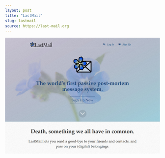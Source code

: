 ```yaml
---
layout: post
title: "LastMail"
slug: lastmail
source: https://last-mail.org
---
```


<img src="/screenshots/lastmail.jpg">
